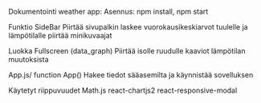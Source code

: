 Dokumentointi  weather app:
Asennus: npm install,
npm start

Funktio SideBar
 Piirtää sivupalkin
 laskee vuorokausikeskiarvot tuulelle ja lämpötilalle
piirtää minikuvaajat

Luokka Fullscreen (data_graph)
Piirtää isolle ruudulle kaaviot lämpötilan muutoksista

App.js/ function App()
 Hakee tiedot sääasemilta ja käynnistää sovelluksen

Käytetyt riippuvuudet
Math.js
react-chartjs2
react-responsive-modal







